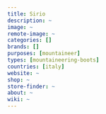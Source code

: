 ```yaml
---
title: Sirio 
description: ~
image: ~
remote-image: ~
categories: []
brands: []
purposes: [mountaineer]
types: [mountaineering-boots]
countries: [italy]
website: ~
shop: ~
store-finder: ~
about: ~
wiki: ~
---
```

